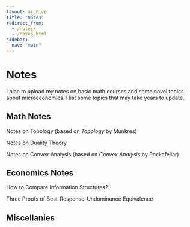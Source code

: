 ```yaml
---
layout: archive
title: "Notes"
redirect_from: 
  - /notes/
  - /notes.html
sidebar:
  nav: "main"
---
```


# Notes

I plan to upload my notes on basic math courses and some novel topics about microeconomics. I list some topics that may take years to update.

## Math Notes

Notes on Topology (based on *Topology* by Munkres)

Notes on Duality Theory

Notes on Convex Analysis (based on *Convex Analysis* by Rockafellar)

## Economics Notes

How to Compare Information Structures?

Three Proofs of Best-Response-Undominance Equivalence

## Miscellanies
